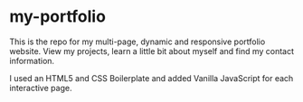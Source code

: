 # my-portfolio
This is the repo for my multi-page, dynamic and responsive portfolio website.
View my projects, learn a little bit about myself and find my contact information.

I used an HTML5 and CSS Boilerplate and added Vanilla JavaScript for each interactive page.
